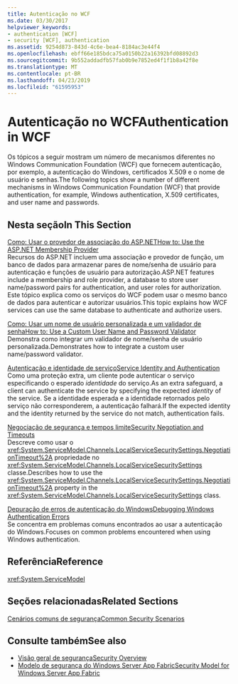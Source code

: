 ```yaml
---
title: Autenticação no WCF
ms.date: 03/30/2017
helpviewer_keywords:
- authentication [WCF]
- security [WCF], authentication
ms.assetid: 9254d873-843d-4c6e-bea4-8184ac3e44f4
ms.openlocfilehash: ebff66e185bdca75a0150b22a16392bfd08892d3
ms.sourcegitcommit: 9b552addadfb57fab0b9e7852ed4f1f1b8a42f8e
ms.translationtype: MT
ms.contentlocale: pt-BR
ms.lasthandoff: 04/23/2019
ms.locfileid: "61595953"
---
```

# <a name="authentication-in-wcf"></a><span data-ttu-id="dca01-102">Autenticação no WCF</span><span class="sxs-lookup"><span data-stu-id="dca01-102">Authentication in WCF</span></span>
<span data-ttu-id="dca01-103">Os tópicos a seguir mostram um número de mecanismos diferentes no Windows Communication Foundation (WCF) que fornecem autenticação, por exemplo, a autenticação do Windows, certificados X.509 e o nome de usuário e senhas.</span><span class="sxs-lookup"><span data-stu-id="dca01-103">The following topics show a number of different mechanisms in Windows Communication Foundation (WCF) that provide authentication, for example, Windows authentication, X.509 certificates, and user name and passwords.</span></span>  
  
## <a name="in-this-section"></a><span data-ttu-id="dca01-104">Nesta seção</span><span class="sxs-lookup"><span data-stu-id="dca01-104">In This Section</span></span>  
 [<span data-ttu-id="dca01-105">Como: Usar o provedor de associação do ASP.NET</span><span class="sxs-lookup"><span data-stu-id="dca01-105">How to: Use the ASP.NET Membership Provider</span></span>](../../../../docs/framework/wcf/feature-details/how-to-use-the-aspnet-membership-provider.md)  
 <span data-ttu-id="dca01-106">Recursos do ASP.NET incluem uma associação e provedor de função, um banco de dados para armazenar pares de nome/senha de usuário para autenticação e funções de usuário para autorização.</span><span class="sxs-lookup"><span data-stu-id="dca01-106">ASP.NET features include a membership and role provider, a database to store user name/password pairs for authentication, and user roles for authorization.</span></span> <span data-ttu-id="dca01-107">Este tópico explica como os serviços do WCF podem usar o mesmo banco de dados para autenticar e autorizar usuários.</span><span class="sxs-lookup"><span data-stu-id="dca01-107">This topic explains how WCF services can use the same database to authenticate and authorize users.</span></span>  
  
 [<span data-ttu-id="dca01-108">Como: Usar um nome de usuário personalizada e um validador de senha</span><span class="sxs-lookup"><span data-stu-id="dca01-108">How to: Use a Custom User Name and Password Validator</span></span>](../../../../docs/framework/wcf/feature-details/how-to-use-a-custom-user-name-and-password-validator.md)  
 <span data-ttu-id="dca01-109">Demonstra como integrar um validador de nome/senha de usuário personalizada.</span><span class="sxs-lookup"><span data-stu-id="dca01-109">Demonstrates how to integrate a custom user name/password validator.</span></span>  
  
 [<span data-ttu-id="dca01-110">Autenticação e identidade de serviço</span><span class="sxs-lookup"><span data-stu-id="dca01-110">Service Identity and Authentication</span></span>](../../../../docs/framework/wcf/feature-details/service-identity-and-authentication.md)  
 <span data-ttu-id="dca01-111">Como uma proteção extra, um cliente pode autenticar o serviço especificando o esperado *identidade* do serviço.</span><span class="sxs-lookup"><span data-stu-id="dca01-111">As an extra safeguard, a client can authenticate the service by specifying the expected *identity* of the service.</span></span> <span data-ttu-id="dca01-112">Se a identidade esperada e a identidade retornados pelo serviço não corresponderem, a autenticação falhará.</span><span class="sxs-lookup"><span data-stu-id="dca01-112">If the expected identity and the identity returned by the service do not match, authentication fails.</span></span>  
  
 [<span data-ttu-id="dca01-113">Negociação de segurança e tempos limite</span><span class="sxs-lookup"><span data-stu-id="dca01-113">Security Negotiation and Timeouts</span></span>](../../../../docs/framework/wcf/feature-details/security-negotiation-and-timeouts.md)  
 <span data-ttu-id="dca01-114">Descreve como usar o <xref:System.ServiceModel.Channels.LocalServiceSecuritySettings.NegotiationTimeout%2A> propriedade no <xref:System.ServiceModel.Channels.LocalServiceSecuritySettings> classe.</span><span class="sxs-lookup"><span data-stu-id="dca01-114">Describes how to use the <xref:System.ServiceModel.Channels.LocalServiceSecuritySettings.NegotiationTimeout%2A> property in the <xref:System.ServiceModel.Channels.LocalServiceSecuritySettings> class.</span></span>  
  
 [<span data-ttu-id="dca01-115">Depuração de erros de autenticação do Windows</span><span class="sxs-lookup"><span data-stu-id="dca01-115">Debugging Windows Authentication Errors</span></span>](../../../../docs/framework/wcf/feature-details/debugging-windows-authentication-errors.md)  
 <span data-ttu-id="dca01-116">Se concentra em problemas comuns encontrados ao usar a autenticação do Windows.</span><span class="sxs-lookup"><span data-stu-id="dca01-116">Focuses on common problems encountered when using Windows authentication.</span></span>  
  
## <a name="reference"></a><span data-ttu-id="dca01-117">Referência</span><span class="sxs-lookup"><span data-stu-id="dca01-117">Reference</span></span>  
 <xref:System.ServiceModel>  
  
## <a name="related-sections"></a><span data-ttu-id="dca01-118">Seções relacionadas</span><span class="sxs-lookup"><span data-stu-id="dca01-118">Related Sections</span></span>  
 [<span data-ttu-id="dca01-119">Cenários comuns de segurança</span><span class="sxs-lookup"><span data-stu-id="dca01-119">Common Security Scenarios</span></span>](../../../../docs/framework/wcf/feature-details/common-security-scenarios.md)  
  
## <a name="see-also"></a><span data-ttu-id="dca01-120">Consulte também</span><span class="sxs-lookup"><span data-stu-id="dca01-120">See also</span></span>

- [<span data-ttu-id="dca01-121">Visão geral de segurança</span><span class="sxs-lookup"><span data-stu-id="dca01-121">Security Overview</span></span>](../../../../docs/framework/wcf/feature-details/security-overview.md)
- [<span data-ttu-id="dca01-122">Modelo de segurança do Windows Server App Fabric</span><span class="sxs-lookup"><span data-stu-id="dca01-122">Security Model for Windows Server App Fabric</span></span>](https://go.microsoft.com/fwlink/?LinkID=201279&clcid=0x409)
